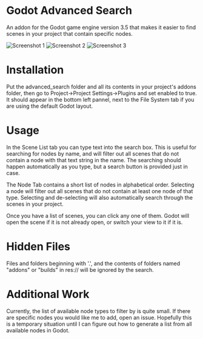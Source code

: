 # Godot Advanced Search
An addon for the Godot game engine version 3.5 that makes it easier to find scenes in your project that contain specific nodes.

![Screenshot 1](/Screenshot1.png) ![Screenshot 2](/Screenshot2.png) ![Screenshot 3](/Screenshot3.png)

# Installation
Put the advanced_search folder and all its contents in your project's addons folder, then go to Project->Project Settings->Plugins and set enabled to true. It should appear in the bottom left pannel, next to the File System tab if you are using the default Godot layout.

# Usage
In the Scene List tab you can type text into the search box. This is useful for searching for nodes by name, and will filter out all scenes that do not contain a node with that text string in the name. The searching should happen automatically as you type, but a search button is provided just in case.

The Node Tab contains a short list of nodes in alphabetical order. Selecting a node will filter out all scenes that do not contain at least one node of that type. Selecting and de-selecting will also automatically search through the scenes in your project.

Once you have a list of scenes, you can click any one of them. Godot will open the scene if it is not already open, or switch your view to it if it is.

# Hidden Files
Files and folders beginning with '.', and the contents of folders named "addons" or "builds" in res:// will be ignored by the search.

# Additional Work
Currently, the list of available node types to filter by is quite small. If there are specific nodes you would like me to add, open an issue. Hopefully this is a temporary situation until I can figure out how to generate a list from all available nodes in Godot.
